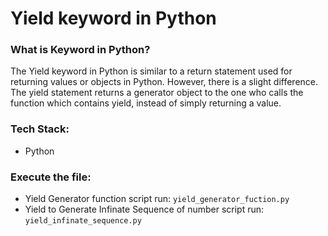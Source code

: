 # Yield keyword in Python

### What is <Yield> Keyword in Python?
 The Yield keyword in Python is similar to a return statement used for returning values or objects in Python. However, there is a slight difference. The yield statement returns a generator object to the one who calls the function which contains yield, instead of simply returning a value. 

 
### Tech Stack:
+ Python

### Execute the file:
+ Yield Generator function script run: `yield_generator_fuction.py`
+ Yield to Generate Infinate Sequence of number script run: `yield_infinate_sequence.py`
